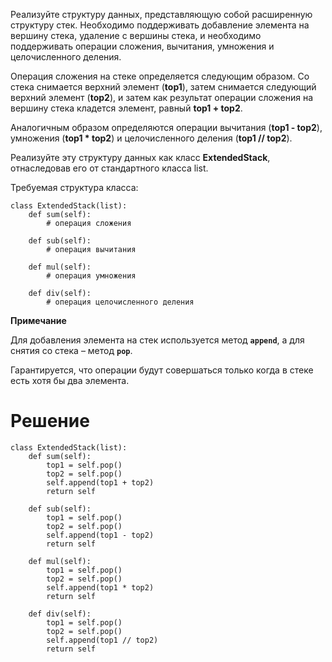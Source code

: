 Реализуйте структуру данных, представляющую собой расширенную структуру стек. Необходимо поддерживать добавление элемента на вершину стека, удаление с вершины стека, и необходимо поддерживать операции сложения, вычитания, умножения и целочисленного деления.

Операция сложения на стеке определяется следующим образом. Со стека снимается верхний элемент (**top1**), затем снимается следующий верхний элемент (**top2**), и затем как результат операции сложения на вершину стека кладется элемент, равный **top1 + top2**.

Аналогичным образом определяются операции вычитания (**top1 - top2**), умножения (**top1 * top2**) и целочисленного деления (**top1 // top2**).

Реализуйте эту структуру данных как класс **ExtendedStack**, отнаследовав его от стандартного класса list.

Требуемая структура класса:

```
class ExtendedStack(list):
    def sum(self):
        # операция сложения

    def sub(self):
        # операция вычитания

    def mul(self):
        # операция умножения

    def div(self):
        # операция целочисленного деления
```

**Примечание**

Для добавления элемента на стек используется метод **`append`**, а для снятия со стека – метод **`pop`**.

﻿Гарантируется, что операции будут совершаться только когда в стеке есть хотя бы два элемента.

# Решение

```
class ExtendedStack(list):
    def sum(self):
        top1 = self.pop()
        top2 = self.pop()
        self.append(top1 + top2)
        return self

    def sub(self):
        top1 = self.pop()
        top2 = self.pop()
        self.append(top1 - top2)
        return self

    def mul(self):
        top1 = self.pop()
        top2 = self.pop()
        self.append(top1 * top2)
        return self

    def div(self):
        top1 = self.pop()
        top2 = self.pop()
        self.append(top1 // top2)
        return self
```
